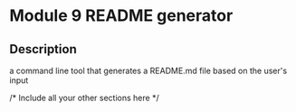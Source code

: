 # Module 9 README generator

## Description
a command line tool that generates a README.md file based on the user's input

/* Include all your other sections here */
